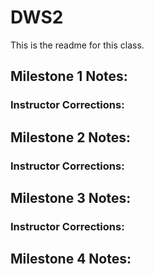 # DWS2

This is the readme for this class.

## Milestone 1 Notes:

### Instructor Corrections:

## Milestone 2 Notes:

### Instructor Corrections:

## Milestone 3 Notes:

### Instructor Corrections:

## Milestone 4 Notes:

